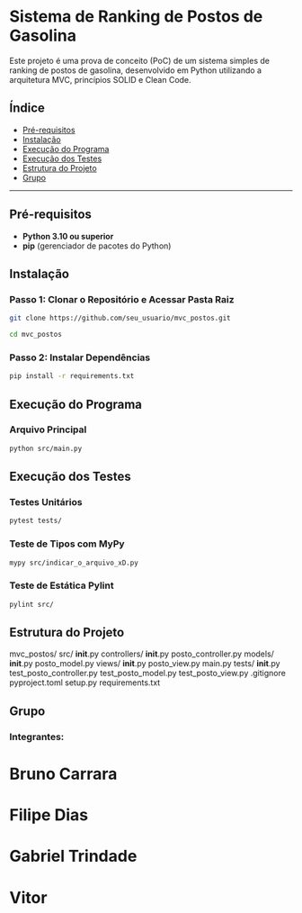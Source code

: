 # Sistema de Ranking de Postos de Gasolina

Este projeto é uma prova de conceito (PoC) de um sistema simples de ranking de postos de gasolina, desenvolvido em Python utilizando a arquitetura MVC, princípios SOLID e Clean Code.

## Índice

- [Pré-requisitos](#pré-requisitos)
- [Instalação](#instalação)
- [Execução do Programa](#execução-do-programa)
- [Execução dos Testes](#execução-dos-testes)
- [Estrutura do Projeto](#estrutura-do-projeto)
- [Grupo](#grupo)

---

## Pré-requisitos

- **Python 3.10 ou superior**
- **pip** (gerenciador de pacotes do Python)

## Instalação

### **Passo 1: Clonar o Repositório e Acessar Pasta Raiz**

```bash
git clone https://github.com/seu_usuario/mvc_postos.git

cd mvc_postos
```

### **Passo 2: Instalar Dependências**

```bash
pip install -r requirements.txt
```

## Execução do Programa

### **Arquivo Principal**

```bash
python src/main.py
```

## Execução dos Testes

### **Testes Unitários**

```bash
pytest tests/
```

### **Teste de Tipos com MyPy**

```bash
mypy src/indicar_o_arquivo_xD.py
```

### **Teste de Estática Pylint**

```bash
pylint src/
```
## Estrutura do Projeto

mvc_postos/
src/
__init__.py
controllers/
__init__.py
posto_controller.py
models/
__init__.py
posto_model.py
views/
__init__.py
posto_view.py
main.py
tests/
__init__.py
test_posto_controller.py
test_posto_model.py
test_posto_view.py
.gitignore
pyproject.toml
setup.py
requirements.txt

## Grupo

### **Integrantes:**

# Bruno Carrara
# Filipe Dias
# Gabriel Trindade
# Vitor



